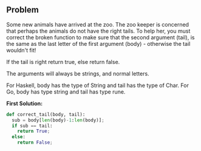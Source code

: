 ## Problem

Some new animals have arrived at the zoo. The zoo keeper is concerned that perhaps the animals do not have the right tails. To help her, you must correct the broken function to make sure that the second argument (tail), is the same as the last letter of the first argument (body) - otherwise the tail wouldn't fit!

If the tail is right return true, else return false.

The arguments will always be strings, and normal letters.

For Haskell, body has the type of String and tail has the type of Char. For Go, body has type string and tail has type rune.


**First Solution:**
```python
def correct_tail(body, tail):
  sub = body[len(body)-1:len(body)];
  if sub == tail:
    return True;
  else:
    return False;
```